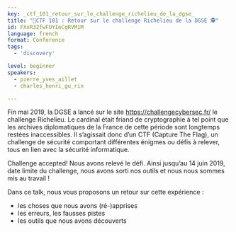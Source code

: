 ```yaml
---
key: _ctf_101_retour_sur_le_challenge_richelieu_de_la_dgse_
title: "🔐CTF 101 : Retour sur le challenge Richelieu de la DGSE 🕵️"
id: FXxR32fwFUYIeCgRVM1M
language: french
format: Conference
tags:
  - 'discovery'

level: beginner
speakers:
  - pierre_yves_aillet
  - charles_henri_gu_rin

---
```


Fin mai 2019, la DGSE a lancé sur le site https://challengecybersec.fr/ le challenge Richelieu. Le cardinal était friand de cryptographie à tel point que les archives diplomatiques de la France de cette période sont longtemps restées inaccessibles.
Il s’agissait donc d’un CTF (Capture The Flag), un challenge de sécurité comportant différentes énigmes ou défis à relever, tous en lien avec la sécurité informatique.

Challenge accepted! Nous avons relevé le défi.
Ainsi jusqu’au 14 juin 2019, date limite du challenge, nous avons sorti nos outils et nous nous sommes mis au travail !

Dans ce talk, nous vous proposons un retour sur cette expérience :
- les choses que nous avons (ré-)apprises
- les erreurs, les fausses pistes
- les outils que nous avons découverts

